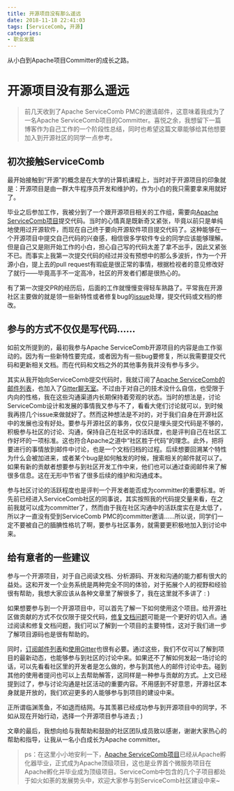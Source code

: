 ```yaml
---
title: 开源项目没有那么遥远
date: 2018-11-18 22:41:03
tags: [ServiceComb, 开源]
categories:
- 职业发展
---
```


从小白到Apache项目Committer的成长之路。
<!-- more -->
# 开源项目没有那么遥远

> 前几天收到了Apache ServiceComb PMC的邀请邮件，这意味着我成为了一名Apache ServiceComb项目的Committer。喜悦之余，我想留下一篇博客作为自己工作的一个阶段性总结，同时也希望这篇文章能够给其他想要加入到开源社区的同学一点参考。

## 初次接触ServiceComb

最开始接触到“开源”的概念是在大学的计算机课程上，当时对于开源项目的印象就是：开源项目是由一群大牛程序员开发和维护的，作为小白的我只需要拿来用就好了。

毕业之后参加工作，我被分到了一个跟开源项目相关的工作组，需要向[Apache ServiceComb项目][ServiceComb官网]提交代码。当时的心情真是既新奇又紧张，毕竟以前只是单纯地使用过开源软件，而现在自己终于要向开源软件项目提交代码了。这种能够在一个开源项目中提交自己代码的兴奋感，相信很多学软件专业的同学应该能够理解。但是自己又是刚开始工作的小白，担心自己写的代码太差了拿不出手，因此又紧张不已。而事实上我第一次提交代码的经过并没有预想中的那么多波折，作为一个开源小白，提上去的pull request有瑕疵是很正常的事情，根据检视者的意见修改好了就行——毕竟高手不一定高冷，社区的开发者们都是很热心的。

有了第一次提交PR的经历后，后面的工作就慢慢变得轻车熟路了。平常我在开源社区主要做的就是领一些新特性或者修复bug的[issue][Apache issues]处理，提交代码或文档的修改。

## 参与的方式不仅仅是写代码……

如前文所提到的，最初我参与Apache ServiceComb开源项目的内容是由工作驱动的。因为有一些新特性要完成，或者因为有一些bug要修复，所以我需要提交代码和更新相关文档。而在代码和文档之外的其他事务我并没有参与多少。

其实从我开始向ServiceComb提交代码时，我就订阅了[Apache ServiceComb的邮件列表][订阅邮件列表]，也加入了[Gitter聊天室][使用Gitter]。不过由于对自己的技术没什么自信，也受限于内向的性格，我在这些沟通渠道内长期保持着旁观的状态。当时的想法是，讨论ServiceComb设计和发展的事情我又参与不了，看看大佬们讨论就可以，到时候我再捞几个issue来做就好了。然而这种想法是不对的，对于我们自身在开源社区中的发展也没有好处。要参与开源社区的事务，仅仅只是埋头提交代码是不够的，积极参与社区的讨论、沟通，保持自己在社区中的活跃度，也是评判自己在社区工作好坏的一项标准。这也符合Apache之道中“社区胜于代码”的理念。此外，把将要进行的事情放到邮件中讨论，也是一个文档归档的过程。后续想要回溯某个特性为什么会被加进来，或者某个bug是如何触发的时候，搜索相关的邮件就可以了。如果有新的贡献者想要参与到社区开发工作中来，他们也可以通过查阅邮件来了解很多信息。这在无形中节省了很多后续的维护和沟通成本。

参与社区讨论的活跃程度也是评判一个开发者能否成为committer的重要标准。听先前已经进入ServiceComb社区的同事说，其实按照我的代码提交量来看，在之前我就可以成为committer了，然而由于我在社区沟通中的活跃度实在是太低了，所以才一直没有受到ServiceComb PMC的committer邀请……所以说，同学们一定不要被自己的腼腆性格坑了啊，要参与社区事务，就需要更积极地加入到讨论中来。

## 给有意者的一些建议

参与一个开源项目，对于自己阅读文档、分析源码、开发和沟通的能力都有很大的益处。这和开发一个业务系统是两种完全不同的体验，对于拓展个人的视野和经验很有帮助，我想大家应该从各种文章里了解很多了，我在这里就不多讲了 : )

如果想要参与到一个开源项目中，可以首先了解一下如何使用这个项目。给开源社区做贡献的方式不仅仅限于提交代码，[修复文档问题][ServiceComb-docs]可能是一个更好的切入点。通过阅读和修复文档问题，我们可以了解到一个项目的主要特性，这对于我们进一步了解项目源码也是很有帮助的。

同时，[订阅邮件列表]和[使用Gitter]也很有必要。通过这些，我们不仅可以了解到项目的最新动态，也能够参与到社区的讨论中来。如果还不了解如何发起一场讨论的话，可以先看看社区里的开发者是怎么做的，参与到其他人的邮件讨论中去。碰到其他的使用者提问也可以上去帮助解答，这同样是一种参与贡献的方式。上文已经提到过了，参与讨论沟通是社区活动的重要内容。不用感到不好意思，开源社区本身就是开放的，我们欢迎更多的人能够参与到项目的建设中来。

正所谓临渊羡鱼，不如退而结网。与其羡慕已经成功参与到开源项目中的同学，不如从现在开始行动，选择一个开源项目参与进去 ; )

文章的最后，我想向给与我帮助和鼓励的社区团队成员致以感谢，谢谢大家热心的帮助和指导，让我从一名小白成长为Apache committer。

> ps：在这里小小地安利一下，[Apache ServiceComb项目][ServiceComb官网]已经从Apache孵化器毕业，正式成为Apache顶级项目，这也是业界首个微服务项目在Apache孵化并毕业成为顶级项目。ServiceComb中包含的几个子项目都处于如火如荼的发展势头中，欢迎大家参与到ServiceComb社区建设中来~

[ServiceComb官网]: https://servicecomb.apache.org/cn/ "ServiceComb官网"
[Apache issues]: https://issues.apache.org/jira/projects/SCB/issues "Apache issues"
[订阅邮件列表]: https://servicecomb.apache.org/cn/developers/subscribe-mail-list/ "订阅邮件"
[使用Gitter]: https://servicecomb.apache.org/cn/developers/use-gitter/ "使用Gitter"
[ServiceComb-docs]: https://github.com/apache/servicecomb-docs "ServiceComb文档项目"
